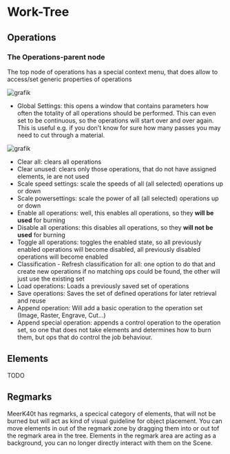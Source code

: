 # Work-Tree


## Operations 

### The Operations-parent node
The top node of operations has a special context menu, that does allow to access/set generic properties of operations

![grafik](https://github.com/meerk40t/meerk40t/assets/2670784/275504e8-24a6-4d96-a8a7-74730f0a4c72)
- Global Settings: this opens a window that contains parameters how often the totality of all operations should be performed. This can even set to be continuous, so the operations will start over and over again. This is useful e.g. if you don't know for sure how many passes you may need to cut through a material.

![grafik](https://github.com/meerk40t/meerk40t/assets/2670784/75cf67db-d329-4fcc-9a5a-e9635d9aa4e1)
- Clear all: clears all operations
- Clear unused: clears only those operations, that do not have assigned elements, ie are not used
- Scale speed settings: scale the speeds of all (all selected) operations up or down
- Scale powersettings: scale the power of all (all selected) operations up or down
- Enable all operations: well, this enables all operations, so they __will be used__ for burning
- Disable all operations: this disables all operations, so they __will not be used__ for burning
- Toggle all operations: toggles the enabled state, so all previously enabled operations will become disabled, all previously disabled operations will become enabled
- Classification - Refresh classification for all: one option to do that and create new operations if no matching ops could be found, the other will just use the existing set
- Load operations: Loads a previously saved set of operations
- Save operations: Saves the set of defined operations for later retrieval and reuse
- Append operation: Will add a basic operation to the operation set (Image, Raster, Engrave, Cut...)
- Append special operation: appends a control operation to the operation set, so one that does not take elements and determines how to burn them, but ops that do control the job behaviour.

## Elements
TODO

## Regmarks
MeerK40t has regmarks, a specical category of elements, that will not be burned but will act as kind of visual guideline for object placement.
You can move elements in out of the regmark zone by dragging them into or out tof the regmark area in the tree.
Elements in the regmark area are acting as a background, you can no longer directly interact with them on the Scene.